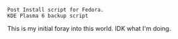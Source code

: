     Post Install script for Fedora. 
    KDE Plasma 6 backup script

This is my initial foray into this world. IDK what I'm doing.